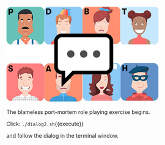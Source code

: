 ![](../../assets/yellow-belt-devops-dojo/post-incident-practices/team-chat.jpg)

The blameless port-mortem role playing exercise begins.

Click: `./dialog2.sh`{{execute}}

and follow the dialog in the terminal window.
